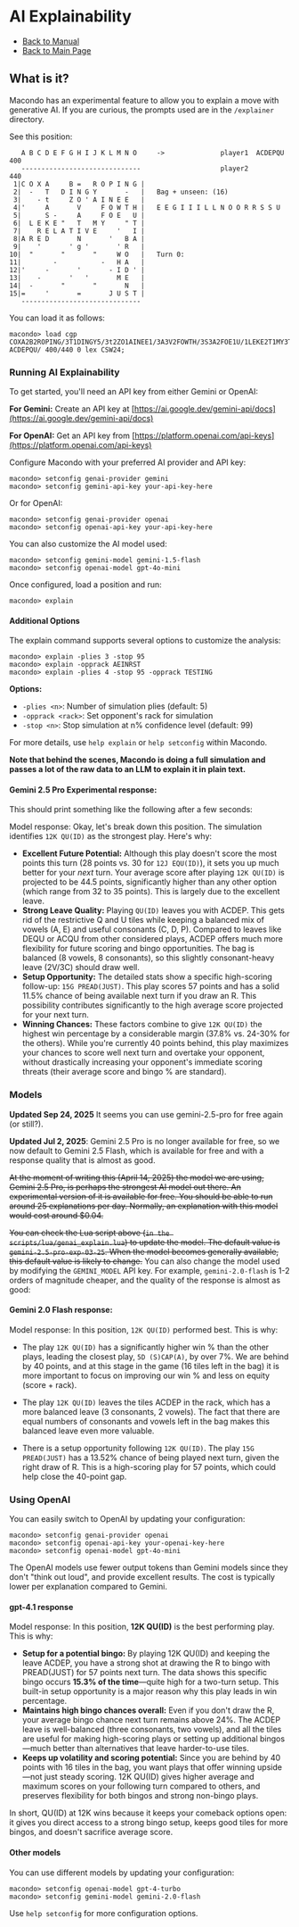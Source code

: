 # AI Explainability

- [Back to Manual](/macondo/manual)
- [Back to Main Page](/macondo)

## What is it?

Macondo has an experimental feature to allow you to explain a move with generative AI. If you are curious, the prompts used are in the `/explainer` directory.

See this position:

```
   A B C D E F G H I J K L M N O     ->              player1  ACDEPQU  400
   ------------------------------                    player2           440
 1|C O X A     B =   R O P I N G |
 2|  -   T   D I N G Y       -   |   Bag + unseen: (16)
 3|    - t     Z O ' A I N E E   |
 4|'     A       V     F O W T H |   E E G I I I L L N O O R R S S U
 5|      S -     A     F O E   U |
 6|  L E K E "   T   M Y     " T |
 7|    R E L A T I V E     '   I |
 8|A R E D       N       '   B A |
 9|    '       ' g '       ' R   |
10|  "       "       "     W O   |   Turn 0:
11|        -           -   H A   |
12|'     -       '       - I D ' |
13|    -       '   '       M E   |
14|  -       "       "       N   |
15|=     '       =       J U S T |
   ------------------------------
```

You can load it as follows:

```
macondo> load cgp COXA2B2ROPING/3T1DINGY5/3t2ZO1AINEE1/3A3V2FOWTH/3S3A2FOE1U/1LEKE2T1MY3T/2RELATIVE4I/ARED3N5BA/7g5R1/12WO1/12HA1/12ID1/12ME1/13N1/11JUST ACDEPQU/ 400/440 0 lex CSW24;
```

### Running AI Explainability

To get started, you'll need an API key from either Gemini or OpenAI:

**For Gemini:** Create an API key at [https://ai.google.dev/gemini-api/docs](https://ai.google.dev/gemini-api/docs)

**For OpenAI:** Get an API key from [https://platform.openai.com/api-keys](https://platform.openai.com/api-keys)

Configure Macondo with your preferred AI provider and API key:

```
macondo> setconfig genai-provider gemini
macondo> setconfig gemini-api-key your-api-key-here
```

Or for OpenAI:

```
macondo> setconfig genai-provider openai
macondo> setconfig openai-api-key your-api-key-here
```

You can also customize the AI model used:

```
macondo> setconfig gemini-model gemini-1.5-flash
macondo> setconfig openai-model gpt-4o-mini
```

Once configured, load a position and run:

```
macondo> explain
```

#### Additional Options

The explain command supports several options to customize the analysis:

```
macondo> explain -plies 3 -stop 95
macondo> explain -opprack AEINRST
macondo> explain -plies 4 -stop 95 -opprack TESTING
```

**Options:**
- `-plies <n>`: Number of simulation plies (default: 5)
- `-opprack <rack>`: Set opponent's rack for simulation
- `-stop <n>`: Stop simulation at n% confidence level (default: 99)

For more details, use `help explain` or `help setconfig` within Macondo.

**Note that behind the scenes, Macondo is doing a full simulation and passes a lot of the raw data to an LLM to explain it in plain text.**

#### Gemini 2.5 Pro Experimental response:

This should print something like the following after a few seconds:

Model response: Okay, let's break down this position. The simulation identifies `12K QU(ID)` as the strongest play. Here's why:

*   **Excellent Future Potential:** Although this play doesn't score the most points this turn (28 points vs. 30 for `12J EQU(ID)`), it sets you up much better for your *next* turn. Your average score after playing `12K QU(ID)` is projected to be 44.5 points, significantly higher than any other option (which range from 32 to 35 points). This is largely due to the excellent leave.
*   **Strong Leave Quality:** Playing `QU(ID)` leaves you with ACDEP. This gets rid of the restrictive Q and U tiles while keeping a balanced mix of vowels (A, E) and useful consonants (C, D, P). Compared to leaves like DEQU or ACQU from other considered plays, ACDEP offers much more flexibility for future scoring and bingo opportunities. The bag is balanced (8 vowels, 8 consonants), so this slightly consonant-heavy leave (2V/3C) should draw well.
*   **Setup Opportunity:** The detailed stats show a specific high-scoring follow-up: `15G PREAD(JUST)`. This play scores 57 points and has a solid 11.5% chance of being available next turn if you draw an R. This possibility contributes significantly to the high average score projected for your next turn.
*   **Winning Chances:** These factors combine to give `12K QU(ID)` the highest win percentage by a considerable margin (37.8% vs. 24-30% for the others). While you're currently 40 points behind, this play maximizes your chances to score well next turn and overtake your opponent, without drastically increasing your opponent's immediate scoring threats (their average score and bingo % are standard).

### Models

**Updated Sep 24, 2025**
It seems you can use gemini-2.5-pro for free again (or still?).

**Updated Jul 2, 2025**:
Gemini 2.5 Pro is no longer available for free, so we now default to Gemini 2.5 Flash, which is available for free and with a response quality that is almost as good.

~~At the moment of writing this (April 14, 2025) the model we are using, Gemini 2.5 Pro, is perhaps the strongest AI model out there. An experimental version of it is available for free. You should be able to run around 25 explanations per day. Normally, an explanation with this model would cost around $0.04.~~

~~You can check the Lua script above (`in the scripts/lua/genai_explain.lua`) to update the model. The default value is `gemini-2.5-pro-exp-03-25`. When the model becomes generally available, this default value is likely to change.~~ You can also change the model used by modifying the `GEMINI_MODEL` API key. For example, `gemini-2.0-flash` is 1-2 orders of magnitude cheaper, and the quality of the response is almost as good:

#### Gemini 2.0 Flash response:

Model response: In this position, `12K QU(ID)` performed best. This is why:

*   The play `12K QU(ID)` has a significantly higher win % than the other plays, leading the closest play, `5D (S)CAP(A)`, by over 7%. We are behind by 40 points, and at this stage in the game (16 tiles left in the bag) it is more important to focus on improving our win % and less on equity (score + rack).

*   The play `12K QU(ID)` leaves the tiles ACDEP in the rack, which has a more balanced leave (3 consonants, 2 vowels). The fact that there are equal numbers of consonants and vowels left in the bag makes this balanced leave even more valuable.

*   There is a setup opportunity following `12K QU(ID)`. The play `15G PREAD(JUST)` has a 13.52% chance of being played next turn, given the right draw of R. This is a high-scoring play for 57 points, which could help close the 40-point gap.

### Using OpenAI

You can easily switch to OpenAI by updating your configuration:

```
macondo> setconfig genai-provider openai
macondo> setconfig openai-api-key your-openai-key-here
macondo> setconfig openai-model gpt-4o-mini
```

The OpenAI models use fewer output tokens than Gemini models since they don't "think out loud", and provide excellent results. The cost is typically lower per explanation compared to Gemini.

#### gpt-4.1 response

Model response: In this position, **12K QU(ID)** is the best performing play. This is why:

- **Setup for a potential bingo:** By playing 12K QU(ID) and keeping the leave ACDEP, you have a strong shot at drawing the R to bingo with PREAD(JUST) for 57 points next turn. The data shows this specific bingo occurs **15.3% of the time**—quite high for a two-turn setup. This built-in setup opportunity is a major reason why this play leads in win percentage.
- **Maintains high bingo chances overall:** Even if you don't draw the R, your average bingo chance next turn remains above 24%. The ACDEP leave is well-balanced (three consonants, two vowels), and all the tiles are useful for making high-scoring plays or setting up additional bingos—much better than alternatives that leave harder-to-use tiles.
- **Keeps up volatility and scoring potential:** Since you are behind by 40 points with 16 tiles in the bag, you want plays that offer winning upside—not just steady scoring. 12K QU(ID) gives higher average and maximum scores on your following turn compared to others, and preserves flexibility for both bingos and strong non-bingo plays.

In short, QU(ID) at 12K wins because it keeps your comeback options open: it gives you direct access to a strong bingo setup, keeps good tiles for more bingos, and doesn't sacrifice average score.

#### Other models

You can use different models by updating your configuration:

```
macondo> setconfig openai-model gpt-4-turbo
macondo> setconfig gemini-model gemini-2.0-flash
```

Use `help setconfig` for more configuration options.
